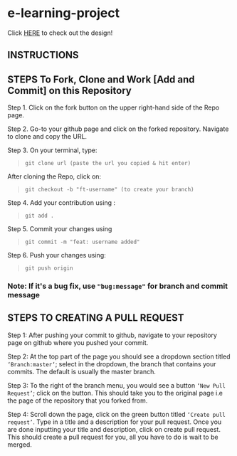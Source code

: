 # e-learning-project

Click [HERE](https://www.figma.com/file/ug12Phme5DSRlTSlIMaqAt/Deluxe-Hotel-Landing-Page?node-id=0%3A1) to check out the design!

## INSTRUCTIONS

## **STEPS** To Fork, Clone and Work [Add and Commit] on this Repository

Step 1. Click on the fork button on the upper right-hand side of the Repo page.

Step 2. Go-to your github page and click on the forked repository. Navigate to clone and copy the URL.

Step 3. On your terminal, type:

>`git clone url (paste the url you copied & hit enter)`

After cloning the Repo, click on:

>`git checkout -b "ft-username" (to create your branch)`

Step 4. Add your contribution using :

 >`git add .`

Step 5. Commit your changes using
  
  >`git commit -m "feat: username added"`

Step 6. Push your changes using:

>` git push origin `

### Note: If it's a bug fix, use `"bug:message"` for branch and commit message

## STEPS TO CREATING A PULL REQUEST

Step 1: After pushing your commit to github, navigate to your repository page on github where you pushed your commit.

Step 2: At the top part of the page you should see a dropdown section titled `‘Branch:master‘`; select in the dropdown, the branch that contains your commits. The default is usually the master branch.

Step 3: To the right of the branch menu, you would see a button `‘New Pull Request’`; click on the button. This should take you to the original page i.e the page of the repository that you forked from.

Step 4:  Scroll down the page, click on the green button titled `‘Create pull request’`. Type in a title and a description for your pull request. Once you are done inputting your title and description, click on create pull request. This should create a pull request for you, all you have to do is wait to be merged.


